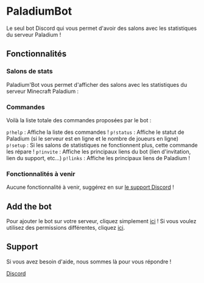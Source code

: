 # PaladiumBot

Le seul bot Discord qui vous permet d'avoir des salons avec les statistiques du serveur Paladium !

## Fonctionnalités

### Salons de stats

Paladium'Bot vous permet d'afficher des salons avec les statistiques du serveur Minecraft Paladium :

### Commandes

Voilà la liste totale des commandes proposées par le bot :

`p!help` : Affiche la liste des commandes !
`p!status` : Affiche le statut de Paladium (si le serveur est en ligne et le nombre de joueurs en ligne)
`p!setup` : Si les salons de statistiques ne fonctionnent plus, cette commande les répare !
`p!invite` : Affiche les principaux liens du bot (lien d'invitation, lien du support, etc...)
`p!links` : Affiche les principaux liens de Paladium !

### Fonctionnalités à venir

Aucune fonctionnalité à venir, suggérez en sur [le support Discord](https://discord.gg/NPReeRB) !

## Add the bot

Pour ajouter le bot sur votre serveur, cliquez simplement [ici](https://discordapp.com/oauth2/authorize?client_id=557649686417113149&permissions=2146958847&scope=bot) !
Si vous voulez utilisez des permissions différentes, cliquez [ici](https://finitereality.github.io/permissions-calculator/?v=0).

## Support

Si vous avez besoin d'aide, nous sommes là pour vous répondre !

[Discord](https://discord.gg/NPReeRB)